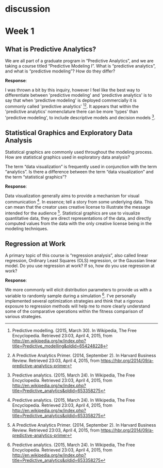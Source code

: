 discussion
==========

# Week 1

## What is Predictive Analytics?
We are all part of a graduate program in “Predictive Analytics”, and we are
taking a course titled “Predictive Modeling I”. What is “predictive analytics”,
and what is “predictive modeling”? How do they differ?

__Response__:

I was thrown a bit by this inquiry, however I feel like the best way to
differentiate between 'predictive modeling' and 'predictive analytics' is to say
that when 'predictive modeling' is deployed commercially it is commonly called
'predictive analytics' [^1][^2]. It appears that within the 'predictive
analytics' nomenclature there can be more 'types' than 'predictive modeling', to
include descriptive models and decision models [^0].

[^0]: Predictive analytics. (2015, March 24). In Wikipedia, The Free Encyclopedia. Retrieved 23:03, April 4, 2015, from http://en.wikipedia.org/w/index.php?title=Predictive_analytics&oldid=653358275
[^1]: Predictive modelling. (2015, March 30). In Wikipedia, The Free Encyclopedia. Retrieved 23:03, April 4, 2015, from http://en.wikipedia.org/w/index.php?title=Predictive_modelling&oldid=654248228
[^2]: A Predictive Analytics Primer. (2014, September 2). In Harvard Business Review. Retrieved 23:03, April 4, 2015, from https://hbr.org/2014/09/a-predictive-analytics-primer


## Statistical Graphics and Exploratory Data Analysis
Statistical graphics are commonly used throughout the modeling process. How are
statistical graphics used in exploratory data analysis?

The term “data visualization” is frequently used in conjunction with the term
“analytics”. Is there a difference between the term “data visualization” and the
term “statistical graphics”?

__Response__:

Data visualization generally aims to provide a mechanism for visual
communication [^0]. In essence; tell a story from some underlying data. This can
mean that the creator uses creative license to illustrate the message intended
for the audience [^2]. Statistical graphics are use to visualize quantitative
data, they are direct representations of the data, and directly computed values
from the data with the only creative license being in the modeling techniques.

[^0]: Data visualization. (2015, February 18). In Wikipedia, The Free Encyclopedia. Retrieved 14:11, April 5, 2015, from http://en.wikipedia.org/w/index.php?title=Data_visualization&oldid=647781355
[^1]: The Quick and Dirty on Data Visualization. (2014, April 16). In Harvard Business Review. Retrieved 14:11, April 5, 2015, from https://hbr.org/2014/04/the-quick-and-dirty-on-data-visualization/
[^2]: When Data Visualization Works -- And When it Doesn't. (2013, March 27). In Harvard Business Review. Retrieved 23:03, April 4, 2015, from https://hbr.org/2013/03/when-data-visualization-works-and/

## Regression at Work
A primary topic of this course is “regression analysis”, also called linear
regression, Ordinary Least Squares (OLS) regression, or the Gaussian linear
model. Do you use regression at work? If so, how do you use regression at work?

__Response__:

We more commonly will elicit distribution parameters to provide us with a
variable to randomly sample during a simulation [^0]. I've personally
implemented several optimization strategies and think that a rigorous exposure
to regression methods will help me to more clearly understand some of the
comparative operations within the fitness comparison of various strategies.

[^0]: Discrete event simulation. (2015, March 21). In Wikipedia, The Free Encyclopedia. Retrieved 16:37, April 5, 2015, from http://en.wikipedia.org/w/index.php?title=Discrete_event_simulation&oldid=652840591